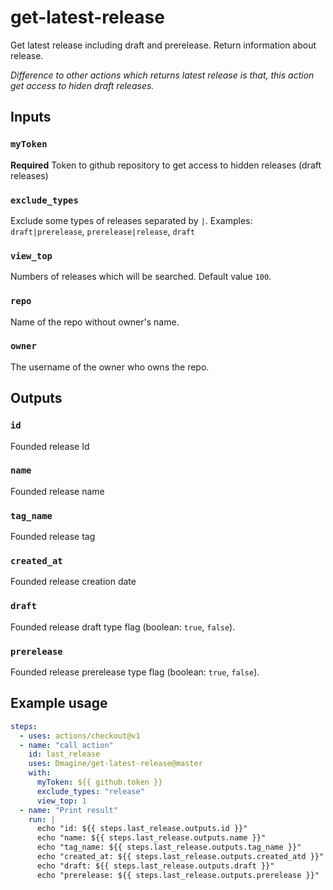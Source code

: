 # get-latest-release
Get latest release including draft and prerelease. Return information about release.

<em>Difference to other actions which returns latest release is that, this action get access to hiden draft releases.</em>

## Inputs

### `myToken`

**Required** Token to github repository to get access to hidden releases (draft releases)

### `exclude_types`

Exclude some types of releases separated by `|`. Examples: `draft|prerelease`, `prerelease|release`, `draft`

### `view_top`

Numbers of releases which will be searched. Default value `100`.

### `repo`

Name of the repo without owner's name.

### `owner`
The username of the owner who owns the repo.

## Outputs

### `id`

Founded release Id

### `name`

Founded release name

### `tag_name`

Founded release tag

### `created_at`

Founded release creation date

### `draft`

Founded release draft type flag (boolean: `true`, `false`).

### `prerelease`

Founded release prerelease type flag (boolean: `true`, `false`).

## Example usage
```yaml
steps:
  - uses: actions/checkout@v1
  - name: "call action"
    id: last_release
    uses: Dmagine/get-latest-release@master
    with:
      myToken: ${{ github.token }}
      exclude_types: "release"
      view_top: 1
  - name: "Print result"
    run: |
      echo "id: ${{ steps.last_release.outputs.id }}"
      echo "name: ${{ steps.last_release.outputs.name }}"
      echo "tag_name: ${{ steps.last_release.outputs.tag_name }}"
      echo "created_at: ${{ steps.last_release.outputs.created_atd }}"
      echo "draft: ${{ steps.last_release.outputs.draft }}"
      echo "prerelease: ${{ steps.last_release.outputs.prerelease }}"
```
